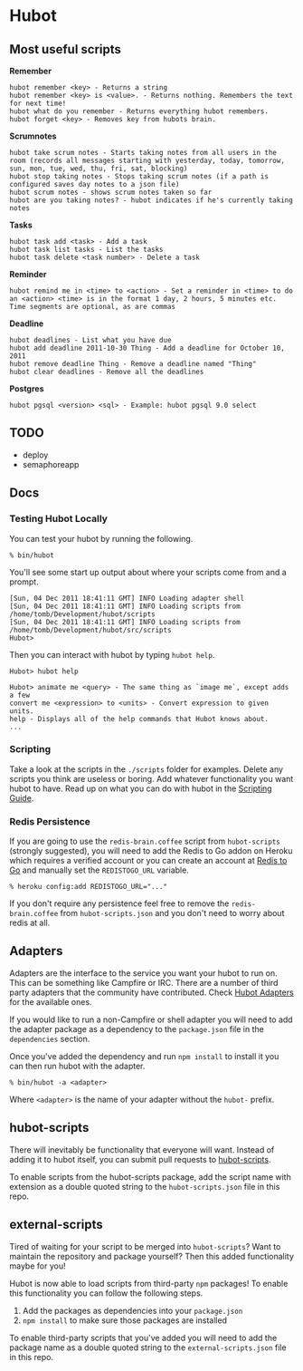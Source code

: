 # Hubot

## Most useful scripts

**Remember**

```
hubot remember <key> - Returns a string
hubot remember <key> is <value>. - Returns nothing. Remembers the text for next time!
hubot what do you remember - Returns everything hubot remembers.
hubot forget <key> - Removes key from hubots brain.
```

**Scrumnotes**

```
hubot take scrum notes - Starts taking notes from all users in the room (records all messages starting with yesterday, today, tomorrow, sun, mon, tue, wed, thu, fri, sat, blocking)
hubot stop taking notes - Stops taking scrum notes (if a path is configured saves day notes to a json file)
hubot scrum notes - shows scrum notes taken so far
hubot are you taking notes? - hubot indicates if he's currently taking notes
```

**Tasks**

```
hubot task add <task> - Add a task
hubot task list tasks - List the tasks
hubot task delete <task number> - Delete a task
```

**Reminder**

```
hubot remind me in <time> to <action> - Set a reminder in <time> to do an <action> <time> is in the format 1 day, 2 hours, 5 minutes etc. Time segments are optional, as are commas
```

**Deadline**

```
hubot deadlines - List what you have due
hubot add deadline 2011-10-30 Thing - Add a deadline for October 10, 2011
hubot remove deadline Thing - Remove a deadline named "Thing"
hubot clear deadlines - Remove all the deadlines
```

**Postgres**

```
hubot pgsql <version> <sql> - Example: hubot pgsql 9.0 select
```

## TODO

- deploy
- semaphoreapp

## Docs

### Testing Hubot Locally

You can test your hubot by running the following.

    % bin/hubot

You'll see some start up output about where your scripts come from and a
prompt.

    [Sun, 04 Dec 2011 18:41:11 GMT] INFO Loading adapter shell
    [Sun, 04 Dec 2011 18:41:11 GMT] INFO Loading scripts from /home/tomb/Development/hubot/scripts
    [Sun, 04 Dec 2011 18:41:11 GMT] INFO Loading scripts from /home/tomb/Development/hubot/src/scripts
    Hubot>

Then you can interact with hubot by typing `hubot help`.

    Hubot> hubot help

    Hubot> animate me <query> - The same thing as `image me`, except adds a few
    convert me <expression> to <units> - Convert expression to given units.
    help - Displays all of the help commands that Hubot knows about.
    ...


### Scripting

Take a look at the scripts in the `./scripts` folder for examples.
Delete any scripts you think are useless or boring.  Add whatever functionality you
want hubot to have. Read up on what you can do with hubot in the [Scripting Guide](https://github.com/github/hubot/blob/master/docs/scripting.md).

### Redis Persistence

If you are going to use the `redis-brain.coffee` script from `hubot-scripts`
(strongly suggested), you will need to add the Redis to Go addon on Heroku which requires a verified
account or you can create an account at [Redis to Go][redistogo] and manually
set the `REDISTOGO_URL` variable.

    % heroku config:add REDISTOGO_URL="..."

If you don't require any persistence feel free to remove the
`redis-brain.coffee` from `hubot-scripts.json` and you don't need to worry
about redis at all.

[redistogo]: https://redistogo.com/

## Adapters

Adapters are the interface to the service you want your hubot to run on. This
can be something like Campfire or IRC. There are a number of third party
adapters that the community have contributed. Check
[Hubot Adapters][hubot-adapters] for the available ones.

If you would like to run a non-Campfire or shell adapter you will need to add
the adapter package as a dependency to the `package.json` file in the
`dependencies` section.

Once you've added the dependency and run `npm install` to install it you can
then run hubot with the adapter.

    % bin/hubot -a <adapter>

Where `<adapter>` is the name of your adapter without the `hubot-` prefix.

[hubot-adapters]: https://github.com/github/hubot/blob/master/docs/adapters.md

## hubot-scripts

There will inevitably be functionality that everyone will want. Instead
of adding it to hubot itself, you can submit pull requests to
[hubot-scripts][hubot-scripts].

To enable scripts from the hubot-scripts package, add the script name with
extension as a double quoted string to the `hubot-scripts.json` file in this
repo.

[hubot-scripts]: https://github.com/github/hubot-scripts

## external-scripts

Tired of waiting for your script to be merged into `hubot-scripts`? Want to
maintain the repository and package yourself? Then this added functionality
maybe for you!

Hubot is now able to load scripts from third-party `npm` packages! To enable
this functionality you can follow the following steps.

1. Add the packages as dependencies into your `package.json`
2. `npm install` to make sure those packages are installed

To enable third-party scripts that you've added you will need to add the package
name as a double quoted string to the `external-scripts.json` file in this repo.